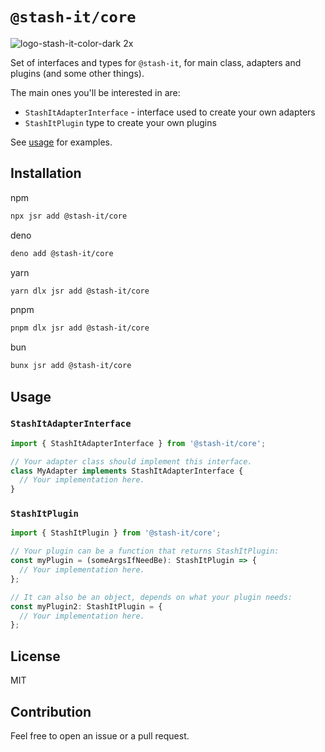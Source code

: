 # `@stash-it/core`

![logo-stash-it-color-dark 2x](https://user-images.githubusercontent.com/1819138/30385483-99fd209c-98a7-11e7-85e2-595791d8d894.png)

Set of interfaces and types for `@stash-it`, for main class, adapters and plugins (and some other things).

The main ones you'll be interested in are:

- `StashItAdapterInterface` - interface used to create your own adapters
- `StashItPlugin` type to create your own plugins

See [usage](#usage) for examples.

## Installation

npm
```bash
npx jsr add @stash-it/core
```

deno
```bash
deno add @stash-it/core
```

yarn
```bash
yarn dlx jsr add @stash-it/core
```

pnpm
```bash
pnpm dlx jsr add @stash-it/core
```

bun
```bash
bunx jsr add @stash-it/core
```

## Usage

### `StashItAdapterInterface`

```typescript
import { StashItAdapterInterface } from '@stash-it/core';

// Your adapter class should implement this interface.
class MyAdapter implements StashItAdapterInterface {
  // Your implementation here.
}
```

### `StashItPlugin`

```typescript
import { StashItPlugin } from '@stash-it/core';

// Your plugin can be a function that returns StashItPlugin:
const myPlugin = (someArgsIfNeedBe): StashItPlugin => {
  // Your implementation here.
};

// It can also be an object, depends on what your plugin needs:
const myPlugin2: StashItPlugin = {
  // Your implementation here.
};
```

## License

MIT

## Contribution

Feel free to open an issue or a pull request.
